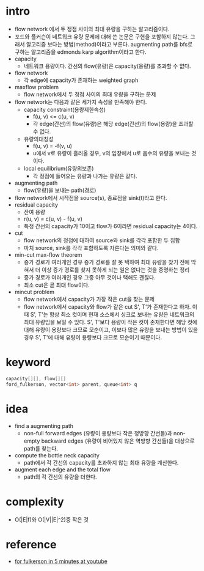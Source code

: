 # intro

- flow network 에서 두 정점 사이의 최대 유량을 구하는 알고리즘이다.
- 포드와 풀커슨이 네트워크 유량 문제에 대해 쓴 논문은 구현을 포함하지 않는다.
  그래서 알고리즘 보다는 방법(method)이라고 부른다. augmenting path를
  bfs로 구하는 알고리즘을 edmonds karp algorithm이라고 한다.  
- capacity
  - 네트워크 용량이다. 간선의 flow(유량)은 capacity(용량)를 초과할 수 없다.
- flow network
  - 각 edge에 capacity가 존재하는 weighted graph
- maxflow problem
  - flow network에서 두 정점 사이의 최대 유량을 구하는 문제
- flow network는 다음과 같은 세가지 속성을 만족해야 한다.
  - capacity constraint(용량제한속성)
    - f(u, v) <= c(u, v)
    - 각 edge(간선)의 flow(유량)은 해당 edge(간선)의 flow(용량)을 초과할 수 없다.
  - 유량의대칭성
    - f(u, v) = -f(v, u)
    - u에서 v로 유량이 흘러올 경우, v의 입장에서 u로 음수의 유량을 보내는 것이다.
  - local equilibrium(유량의보존)
    - 각 정점에 들어오는 유량과 나가는 유량은 같다.
- augmenting path
  - flow(유량)을 보내는 path(경로)
- flow network에서 시작점을 source(s), 종료점을 sink(t)라고 한다.
- residual capacity
  - 잔여 용량
  - r(u, v) = c(u, v) - f(u, v)
  - 특정 간선의 capacity가 10이고 flow가 6이라면 residual capacity는 4이다.
- cut
  - flow network의 정점에 대하여 source와 sink를 각각 포함한 두 집합
  - 마치 source, sink를 각각 포함하도록 자른다는 의미와 같다.
- min-cut max-flow theorem
  - 증가 경로가 여러개인 경우 증가 경로를 잘 못 택하여 최대 유량을 찾기 전에 막혀서
    더 이상 증가 경로를 찾지 못하게 되는 일은 없다는 것을 증명하는 정리
  - 증가 경로가 여러개인 경우 그중 아무 것이나 택해도 괜찮다.
  - 최소 cut은 곧 최대 flow이다.
- mincut problem
  - flow network에서 capacity가 가장 작은 cut을 찾는 문제
  - flow network에서 capacity와 flow가 같은 cut S', T'가 존재한다고 하자.
    이때 S', T'는 항상 최소 컷이며 현재 소스에서 싱크로 보내는 유량은
    네트워크의 최대 유량임을 보일 수 있다. S', T'보다 용량이 작은 컷이 존재한다면
    해당 컷에 대해 유량이 용량보다 크므로 모순이고, 이보다 많은 유량을 보내는 방법이
    있을 경우 S', T'에 대해 유량이 용량보다 크므로 모순이기 때문이다.

# keyword

```cpp
capacity[][], flow[][]
ford_fulkerson, vector<int> parent, queue<int> q
```

# idea

- find a augmenting path
  - non-full forward edges (유량이 용량보다 작은 정방향 간선들)과
    non-empty backward edges (유량이 비어있지 않은 역방향 간선들)을 대상으로
    path를 찾는다.
- compute the bottle neck capacity
  - path에서 각 간선의 capacity를 초과하지 않는 최대 유량을 계산한다.
- augment each edge and the total flow
  - path의 각 간선의 유량을 더한다.

# complexity

- O(|E|f)와 O(|V||E|^2)중 작은 것

# reference

- [for fulkerson in 5 minutes at youtube](https://www.youtube.com/watch?v=Tl90tNtKvxs)
